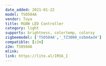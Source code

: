 ```yaml
---
date_added: 2021-01-22
model: TS0504A
vendor: Tuya
title: RGBW LED Controller 
category: light
supports: brightness, colortemp, colorxy
zigbeemodel: ['TS0504A','_TZ3000_nzbm4ad4']
compatible: [z2m]
z2m: TS0504A
mlink:  
link: https://lite.al/IRS6_I
---
```

